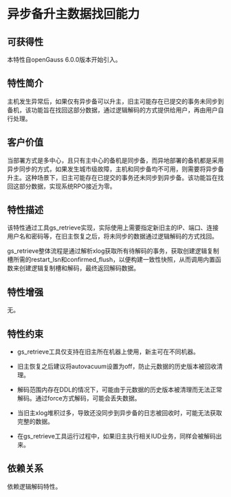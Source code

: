 # 异步备升主数据找回能力

## 可获得性<a name="section14707931165614"></a>

本特性自openGauss 6.0.0版本开始引入。

## 特性简介<a name="section43398242"></a>

主机发生异常后，如果仅有异步备可以升主，旧主可能存在已提交的事务未同步到备机，该功能旨在找回这部分数据，通过逻辑解码的方式提供给用户，再由用户自行处理。

## 客户价值<a name="section55039858"></a>

当部署方式是多中心，且只有主中心的备机是同步备，而异地部署的备机都是采用异步同步的方式，如果发生城市级故障，主机和同步备均不可用，则需要将异步备升主。这种场景下，旧主可能存在已提交的事务还未同步到异步备。该功能旨在找回这部分数据，实现系统RPO接近为零。


## 特性描述<a name="section25596675"></a>

该特性通过工具gs_retrieve实现，实际使用上需要指定新旧主的IP、端口、连接用户名和密码等，在旧主恢复之后，将未同步的数据通过逻辑解码的方式找回。

gs_retrieve整体流程是通过解析xlog获取所有待解码的事务，获取创建逻辑复制槽所需的restart_lsn和confirmed_flush，以便构建一致性快照，从而调用内置函数来创建逻辑复制槽和解码，最终返回解码数据。


## 特性增强<a name="section29043486"></a>

无。

## 特性约束<a name="section27741012910"></a>

- gs_retrieve工具仅支持在旧主所在机器上使用，新主可在不同机器。

- 旧主恢复之后建议将autovacuum设置为off，防止元数据的历史版本被回收清理。

- 解码范围内存在DDL的情况下，可能由于元数据的历史版本被清理而无法正常解码。通过force方式解码，可能会丢失数据。

- 当旧主xlog堆积过多，导致还没同步到异步备的日志被回收时，可能无法获取完整的数据。

- 在gs_retrieve工具运行过程中，如果旧主执行相关IUD业务，同样会被解码出来。

## 依赖关系<a name="section57771982"></a>

依赖逻辑解码特性。

